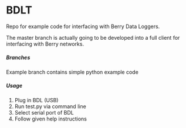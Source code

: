 # BDLT

Repo for example code for interfacing with Berry Data Loggers.  

The master branch is actually going to be developed into a full client for interfacing with Berry networks.  

##### Branches
Example branch contains simple python example code

##### Usage
1. Plug in BDL (USB)
2. Run test.py via command line
3. Select serial port of BDL
4. Follow given help instructions
